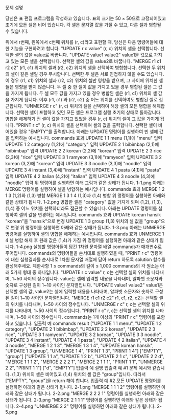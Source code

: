 문제 설명

당신은 표 편집 프로그램을 작성하고 있습니다. 
표의 크기는 50 × 50으로 고정되어있고 초기에 모든 셀은 비어 있습니다. 
각 셀은 문자열 값을 가질 수 있고, 다른 셀과 병합될 수 있습니다.

위에서 r번째, 왼쪽에서 c번째 위치를 (r, c)라고 표현할 때, 당신은 다음 명령어들에 대한 기능을 구현하려고 합니다.
"UPDATE r c value"
(r, c) 위치의 셀을 선택합니다.
선택한 셀의 값을 value로 바꿉니다.
"UPDATE value1 value2"
value1을 값으로 가지고 있는 모든 셀을 선택합니다.
선택한 셀의 값을 value2로 바꿉니다.
"MERGE r1 c1 r2 c2"
(r1, c1) 위치의 셀과 (r2, c2) 위치의 셀을 선택하여 병합합니다.
선택한 두 위치의 셀이 같은 셀일 경우 무시합니다.
선택한 두 셀은 서로 인접하지 않을 수도 있습니다. 이 경우 (r1, c1) 위치의 셀과 (r2, c2) 위치의 셀만 영향을 받으며, 그 사이에 위치한 셀들은 영향을 받지 않습니다.
두 셀 중 한 셀이 값을 가지고 있을 경우 병합된 셀은 그 값을 가지게 됩니다.
두 셀 모두 값을 가지고 있을 경우 병합된 셀은 (r1, c1) 위치의 셀 값을 가지게 됩니다.
이후 (r1, c1) 와 (r2, c2) 중 어느 위치를 선택하여도 병합된 셀로 접근합니다.
"UNMERGE r c"
(r, c) 위치의 셀을 선택하여 해당 셀의 모든 병합을 해제합니다.
선택한 셀이 포함하고 있던 모든 셀은 프로그램 실행 초기의 상태로 돌아갑니다.
병합을 해제하기 전 셀이 값을 가지고 있었을 경우 (r, c) 위치의 셀이 그 값을 가지게 됩니다.
"PRINT r c"
(r, c) 위치의 셀을 선택하여 셀의 값을 출력합니다.
선택한 셀이 비어있을 경우 "EMPTY"를 출력합니다.
아래는 UPDATE 명령어를 실행하여 빈 셀에 값을 입력하는 예시입니다.
commands	효과
UPDATE 1 1 menu	(1,1)에 "menu" 입력
UPDATE 1 2 category	(1,2)에 "category" 입력
UPDATE 2 1 bibimbap	(2,1)에 "bibimbap" 입력
UPDATE 2 2 korean	(2,2)에 "korean" 입력
UPDATE 2 3 rice	(2,3)에 "rice" 입력
UPDATE 3 1 ramyeon	(3,1)에 "ramyeon" 입력
UPDATE 3 2 korean	(3,2)에 "korean" 입력
UPDATE 3 3 noodle	(3,3)에 "noodle" 입력
UPDATE 3 4 instant	(3,4)에 "instant" 입력
UPDATE 4 1 pasta	(4,1)에 "pasta" 입력
UPDATE 4 2 italian	(4,2)에 "italian" 입력
UPDATE 4 3 noodle	(4,3)에 "noodle" 입력
위 명령어를 실행하면 아래 그림과 같은 상태가 됩니다.
1-1.png
아래는 MERGE 명령어를 실행하여 셀을 병합하는 예시입니다.
commands	효과
MERGE 1 2 1 3	(1,2)와 (1,3) 병합
MERGE 1 3 1 4	(1,3)과 (1,4) 병합
위 명령어를 실행하면 아래와 같은 상태가 됩니다.
1-2.png
병합한 셀은 "category" 값을 가지게 되며 (1,2), (1,3), (1,4) 중 어느 위치를 선택하더라도 접근할 수 있습니다.
아래는 UPDATE 명령어를 실행하여 셀의 값을 변경하는 예시입니다.
commands	효과
UPDATE korean hansik	"korean"을 "hansik"으로 변경
UPDATE 1 3 group	(1,3) 위치의 셀 값을 "group"으로 변경
위 명령어를 실행하면 아래와 같은 상태가 됩니다.
1-3.png
아래는 UNMERGE 명령어를 실행하여 셀의 병합을 해제하는 예시입니다.
commands	효과
UNMERGE 1 4	셀 병합 해제 후 원래 값은 (1,4)가 가짐
위 명령어를 실행하면 아래와 같은 상태가 됩니다.
1-4.png
실행할 명령어들이 담긴 1차원 문자열 배열 commands가 매개변수로 주어집니다. commands의 명령어들을 순서대로 실행하였을 때, "PRINT r c" 명령어에 대한 실행결과를 순서대로 1차원 문자열 배열에 담아 return 하도록 solution 함수를 완성해주세요.
제한사항
1 ≤ commands의 길이 ≤ 1,000
commands의 각 원소는 아래 5가지 형태 중 하나입니다.
"UPDATE r c value"
r, c는 선택할 셀의 위치를 나타내며, 1~50 사이의 정수입니다.
value는 셀에 입력할 내용을 나타내며, 알파벳 소문자와 숫자로 구성된 길이 1~10 사이인 문자열입니다.
"UPDATE value1 value2"
value1은 선택할 셀의 값, value2는 셀에 입력할 내용을 나타내며, 알파벳 소문자와 숫자로 구성된 길이 1~10 사이인 문자열입니다.
"MERGE r1 c1 r2 c2"
r1, c1, r2, c2는 선택할 셀의 위치를 나타내며, 1~50 사이의 정수입니다.
"UNMERGE r c"
r, c는 선택할 셀의 위치를 나타내며, 1~50 사이의 정수입니다.
"PRINT r c"
r, c는 선택할 셀의 위치를 나타내며, 1~50 사이의 정수입니다.
commands는 1개 이상의 "PRINT r c" 명령어를 포함하고 있습니다.
입출력 예
commands	result
["UPDATE 1 1 menu", "UPDATE 1 2 category", "UPDATE 2 1 bibimbap", "UPDATE 2 2 korean", "UPDATE 2 3 rice", "UPDATE 3 1 ramyeon", "UPDATE 3 2 korean", "UPDATE 3 3 noodle", "UPDATE 3 4 instant", "UPDATE 4 1 pasta", "UPDATE 4 2 italian", "UPDATE 4 3 noodle", "MERGE 1 2 1 3", "MERGE 1 3 1 4", "UPDATE korean hansik", "UPDATE 1 3 group", "UNMERGE 1 4", "PRINT 1 3", "PRINT 1 4"]	["EMPTY", "group"]
["UPDATE 1 1 a", "UPDATE 1 2 b", "UPDATE 2 1 c", "UPDATE 2 2 d", "MERGE 1 1 1 2", "MERGE 2 2 2 1", "MERGE 2 1 1 1", "PRINT 1 1", "UNMERGE 2 2", "PRINT 1 1"]	["d", "EMPTY"]
입출력 예 설명
입출력 예 #1
문제 예시와 같습니다. (1,3) 위치의 셀은 비어있고 (1,4) 위치의 셀 값은 "group"입니다. 따라서 ["EMPTY", "group"]을 return 해야 합니다.
입출력 예 #2
모든 UPDATE 명령어를 실행하면 아래와 같은 상태가 됩니다.
2-1.png
"MERGE 1 1 1 2" 명령어를 실행하면 아래와 같은 상태가 됩니다.
2-2.png
"MERGE 2 2 2 1" 명령어를 실행하면 아래와 같은 상태가 됩니다.
2-3.png
"MERGE 2 1 1 1" 명령어를 실행하면 아래와 같은 상태가 됩니다.
2-4.png
"UNMERGE 2 2" 명령어를 실행하면 아래와 같은 상태가 됩니다.
2-5.png